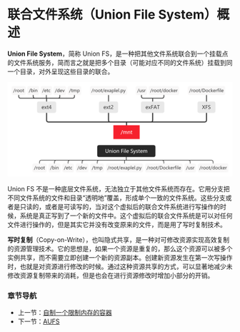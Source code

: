 # 联合文件系统（Union File System）概述

**Union File System**，简称 Union FS，是一种把其他文件系统联合到一个挂载点的文件系统服务，简而言之就是把多个目录（可能对应不同的文件系统）挂载到同一个目录，对外呈现这些目录的联合。

![unionfs](../../插图/unionfs.png)

Union FS 不是一种底层文件系统，无法独立于其他文件系统而存在。它用分支把不同文件系统的文件和目录“透明地”覆盖，形成单个一致的文件系统。这些分支或者是只读的，或者是可读写的，当对这个虚拟后的联合文件系统进行写操作的时候，系统是真正写到了一个新的文件中。这个虚拟后的联合文件系统是可以对任何文件进行操作的，但是其实它并没有改变原来的文件，而是用了写时复制技术。

**写时复制**（Copy-on-Write），也叫隐式共享，是一种对可修改资源实现高效复制的资源管理技术。它的思想是，如果一个资源是重复的，那么这个资源可以被多个实例共享，而不需要立即创建一个新的资源副本。创建新资源发生在第一次写操作时，也就是对资源进行修改的时候。通过这种资源共享的方式，可以显著地减少未修改资源复制带来的消耗，但是也会在进行资源修改时增加小部分的开销。

### 章节导航

- 上一节：[自制一个限制内存的容器](../控制组/自制一个限制内存的容器.md)
- 下一节：[AUFS](AUFS.md)
